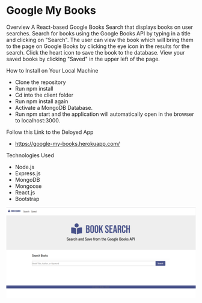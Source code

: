 # Google My Books

Overview
A React-based Google Books Search that displays books on user searches. Search for books using the Google Books API by typing in a title and clicking on "Search". The user can view the book which will bring them to the page on Google Books by clicking the eye icon in the results for the search. Click the heart icon to save the book to the database. View your saved books by clicking "Saved" in the upper left of the page.

How to Install on Your Local Machine
- Clone the repository
- Run npm install
- Cd into the client folder
- Run npm install again
- Activate a MongoDB Database.
- Run npm start and the application will automatically open in the browser to localhost:3000.

Follow this Link to the Deloyed App
- https://google-my-books.herokuapp.com/

Technologies Used
- Node.js
- Express.js
- MongoDB
- Mongoose
- React.js
- Bootstrap

<img src="images/book-search.png"/>
